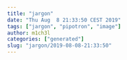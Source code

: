 ```yaml
---
title: "jargon"
date: "Thu Aug  8 21:33:50 CEST 2019"
tags: ["jargon", "pipotron", "image"]
author: m1ch3l
categories: ["generated"]
slug: "jargon/2019-08-08-21:33:50"
---
```



